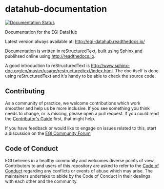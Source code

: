 # datahub-documentation

[![Documentation Status](https://readthedocs.org/projects/egi-datahub/badge/?version=latest)](http://egi-datahub.readthedocs.io/en/latest/?badge=latest)

Documentation for the EGI DataHub

Latest version always available at: http://egi-datahub.readthedocs.io/

Documentation is written in reStructuredText, built using Sphinx and publihsed
online using http://readthedocs.io.

A good introduction to reStructuredText is
http://www.sphinx-doc.org/en/master/usage/restructuredtext/index.html.
The doc itself is done using reStructuredText and it's handy to be able to
check the source code.

## Contributing

As a community of practice, we welcome contributions which work smoother and help us be more inclusive.
If you see something you think needs to change, or is missing, please open a pull request.
If you could read the [Contributor's Guide](.github/CONTRIBUTING.md) first, that might help.

If you have feedback or would like to engage on issues related to this, start a discussion on the [EGI Community Forum](https://community.egi.eu)

## Code of Conduct

EGI believes in a healthy community and welcomes diverse points of view.
Contributors to and users of this repository are asked to refer to the [Code of Conduct](.github/CODE_OF_CONDUCT.md) regarding any conflicts or events of abuse which may arise.
The maintainers undertake to abide by the Code of Conduct in their dealings with each other and the community.
